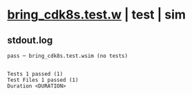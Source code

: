 # [bring_cdk8s.test.w](../../../../../examples/tests/valid/bring_cdk8s.test.w) | test | sim

## stdout.log
```log
pass ─ bring_cdk8s.test.wsim (no tests)
 
 
Tests 1 passed (1)
Test Files 1 passed (1)
Duration <DURATION>
```

